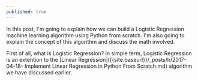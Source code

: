 ```yaml
---
published: true
---
```

In this post, I'm going to explain how we can build a Logistic Regression machine learning algorithm using Python from scratch. I'm also going to explain the concept of this algorithm and discuss the math involved.

First of all, what is Logistic Regression? In simple term, Logistic Regression is an extention to the [Linear Regression]({{site.baseurl}}/_posts/lr/2017-04-18- Implement Linear Regression in Python From Scratch.md) algorithm we have discussed earlier.
